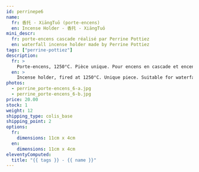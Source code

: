 ```yaml
---
id: perrinepe6
name:
  fr: 香托 - XiāngTuō (porte-encens)
  en: Incense Holder - 香托 - XiāngTuō
mini_descr:
  fr: porte-encens cascade réalisé par Perrine Pottiez
  en: waterfall incense holder made by Perrine Pottiez
tags: ["perrine-pottiez"]
description:
  fr: >
    Porte-encens, 1250°C. Pièce unique. Pour encens en cascade et encens normal.
  en: >
    Incense holder, fired at 1250°C. Unique piece. Suitable for waterfall incense and regular incense.
photos:
  - perrine_porte-encens_6-a.jpg
  - perrine_porte-encens_6-b.jpg
price: 20.00
stock: 1
weight: 12
shipping_type: colis_base
shipping_point: 2
options:
  fr:
    dimensions: 11cm x 4cm
  en:
    dimensions: 11cm x 4cm
eleventyComputed:
  title: "{{ tags }} - {{ name }}"
---
```

